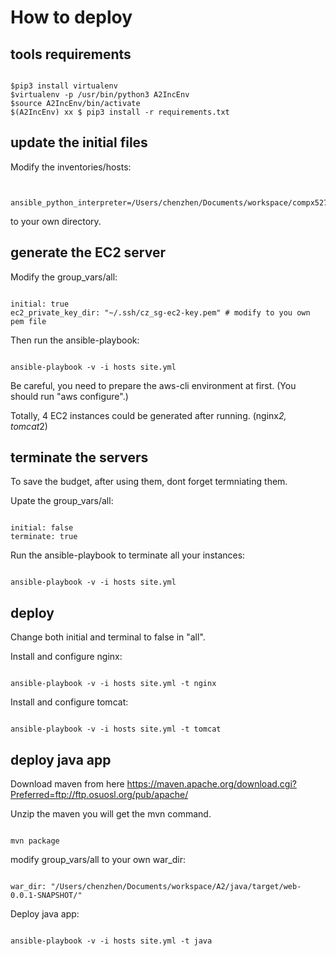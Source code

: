 # How to deploy

## tools requirements

```shell

$pip3 install virtualenv
$virtualenv -p /usr/bin/python3 A2IncEnv
$source A2IncEnv/bin/activate
$(A2IncEnv) xx $ pip3 install -r requirements.txt

```

## update the initial files

Modify the inventories/hosts:

```shell
 
  ansible_python_interpreter=/Users/chenzhen/Documents/workspace/compx527/bin/python

```

to your own directory.

## generate the EC2 server

Modify the group_vars/all:

```shell

initial: true
ec2_private_key_dir: "~/.ssh/cz_sg-ec2-key.pem" # modify to you own pem file

```

Then run the ansible-playbook:

```shell

ansible-playbook -v -i hosts site.yml

```

Be careful, you need to prepare the aws-cli environment at first. (You should run "aws configure".)

Totally, 4 EC2 instances could be generated after running. (nginx*2, tomcat*2)

## terminate the servers

To save the budget, after using them, dont forget termniating them.

Upate the group_vars/all:

```shell

initial: false
terminate: true

```

Run the ansible-playbook to terminate all your instances:

```shell

ansible-playbook -v -i hosts site.yml

```

## deploy 

Change both initial and terminal to false in "all".

Install and configure nginx:

```shell

ansible-playbook -v -i hosts site.yml -t nginx

```

Install and configure tomcat:

```shell

ansible-playbook -v -i hosts site.yml -t tomcat

```

## deploy java app

Download maven from here https://maven.apache.org/download.cgi?Preferred=ftp://ftp.osuosl.org/pub/apache/

Unzip the maven you will get the mvn command.

```shell

mvn package

```

modify group_vars/all to your own war_dir:

```shell

war_dir: "/Users/chenzhen/Documents/workspace/A2/java/target/web-0.0.1-SNAPSHOT/"

```

Deploy java app:

```shell

ansible-playbook -v -i hosts site.yml -t java

```